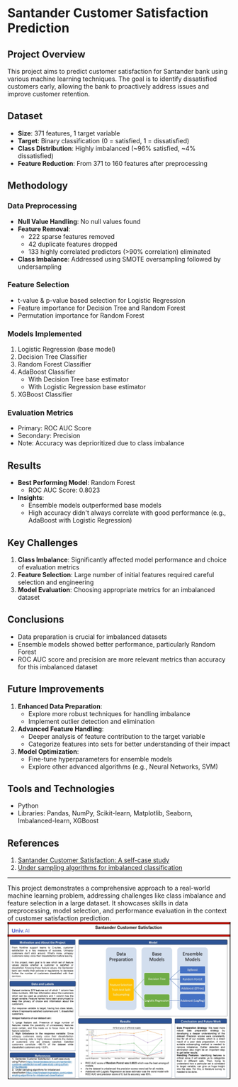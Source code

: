 # Santander Customer Satisfaction Prediction

## Project Overview

This project aims to predict customer satisfaction for Santander bank using various machine learning techniques. The goal is to identify dissatisfied customers early, allowing the bank to proactively address issues and improve customer retention.

## Dataset

- **Size**: 371 features, 1 target variable
- **Target**: Binary classification (0 = satisfied, 1 = dissatisfied)
- **Class Distribution**: Highly imbalanced (~96% satisfied, ~4% dissatisfied)
- **Feature Reduction**: From 371 to 160 features after preprocessing

## Methodology

### Data Preprocessing

- **Null Value Handling**: No null values found
- **Feature Removal**:
  - 222 sparse features removed
  - 42 duplicate features dropped
  - 133 highly correlated predictors (>90% correlation) eliminated
- **Class Imbalance**: Addressed using SMOTE oversampling followed by undersampling

### Feature Selection

- t-value & p-value based selection for Logistic Regression
- Feature importance for Decision Tree and Random Forest
- Permutation importance for Random Forest

### Models Implemented

1. Logistic Regression (base model)
2. Decision Tree Classifier
3. Random Forest Classifier
4. AdaBoost Classifier
   - With Decision Tree base estimator
   - With Logistic Regression base estimator
5. XGBoost Classifier

### Evaluation Metrics

- Primary: ROC AUC Score
- Secondary: Precision
- Note: Accuracy was deprioritized due to class imbalance

## Results

- **Best Performing Model**: Random Forest
  - ROC AUC Score: 0.8023
- **Insights**:
  - Ensemble models outperformed base models
  - High accuracy didn't always correlate with good performance (e.g., AdaBoost with Logistic Regression)

## Key Challenges

1. **Class Imbalance**: Significantly affected model performance and choice of evaluation metrics
2. **Feature Selection**: Large number of initial features required careful selection and engineering
3. **Model Evaluation**: Choosing appropriate metrics for an imbalanced dataset

## Conclusions

- Data preparation is crucial for imbalanced datasets
- Ensemble models showed better performance, particularly Random Forest
- ROC AUC score and precision are more relevant metrics than accuracy for this imbalanced dataset

## Future Improvements

1. **Enhanced Data Preparation**:
   - Explore more robust techniques for handling imbalance
   - Implement outlier detection and elimination
2. **Advanced Feature Handling**:
   - Deeper analysis of feature contribution to the target variable
   - Categorize features into sets for better understanding of their impact
3. **Model Optimization**:
   - Fine-tune hyperparameters for ensemble models
   - Explore other advanced algorithms (e.g., Neural Networks, SVM)

## Tools and Technologies

- Python
- Libraries: Pandas, NumPy, Scikit-learn, Matplotlib, Seaborn, Imbalanced-learn, XGBoost

## References

1. [Santander Customer Satisfaction: A self-case study](https://towardsdatascience.com/santander-customer-satisfaction-a-self-case-study-using-python-a77643803f01)
2. [Under sampling algorithms for imbalanced classification](https://machinelearningmastery.com/undersampling-algorithms-for-imbalanced-classification/)

---

This project demonstrates a comprehensive approach to a real-world machine learning problem, addressing challenges like class imbalance and feature selection in a large dataset. It showcases skills in data preprocessing, model selection, and performance evaluation in the context of customer satisfaction prediction.
![Project Poster](poster1.png)
